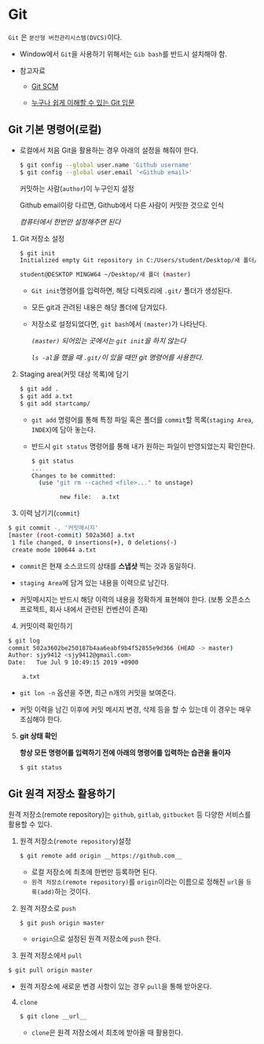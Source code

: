 # Git

`Git` 은 `분산형 버전관리시스템(DVCS)`이다.

* Window에서 `Git`을 사용하기 위해서는 `Gib bash`를 반드시 설치해야 함.

* 참고자료

  * [Git SCM](https://git-scm.com/book/ko/v2)

  * [누구나 쉽게 이해할 수 있는 Git 입문](https://backlog.com/git-tutorial/kr/intro/intro1_1.html)

    

## Git 기본 명령어(로컬)

* 로컬에서 처음 Git을 활용하는 경우 아래의 설정을 해줘야 한다.

  ```bash
  $ git config --global user.name 'Github username'
  $ git config --global user.email '<Github email>'
  ```

  커밋하는 사람(`author`)이 누구인지 설정 

  Github email이랑 다르면, Github에서 다른 사람이 커밋한 것으로 인식

  *컴퓨터에서 한번만 설정해주면 된다*

  

1. Git 저장소 설정

   ```bash
   $ git init
   Initialized empty Git repository in C:/Users/student/Desktop/새 폴더/.git/
   
   student@DESKTOP MINGW64 ~/Desktop/새 폴더 (master)
   ```

   * `Git init`명령어를 입력하면, 해당 디렉토리에 `.git/` 폴더가 생성된다.

   * 모든 git과 관려된 내용은 해당 폴더에 담겨있다.

   * 저장소로 설정되었다면, `git bash`에서 `(master)`가 나타난다. 

     *`(master)` 되어있는 곳에서는 `git init`을 하지 않는다*

     *`ls -al`을 했을 때  `.git/`이 있을 때만 git 명령어를 사용한다.*

     

2. Staging area(커밋 대상 목록)에 담기

   ```bash
   $ git add .
   $ git add a.txt
   $ git add startcamp/
   ```

   * `git add` 명령어를 통해 특정 파일 혹은 폴더를 `commit`할 목록(`staging Area`, `INDEX`)에 담아 놓는다.

   * 반드시 `git status` 명령어를 통해 내가 원하는 파일이 반영되었는지 확인한다.

     ``` bash
     $ git status
     ...
     Changes to be committed:
       (use "git rm --cached <file>..." to unstage)
     
             new file:   a.txt
     ```

   

3.  이력 남기기(`commit`)

   ```bash
   $ git commit -, '커밋메시지'
   [master (root-commit) 502a360] a.txt
    1 file changed, 0 insertions(+), 0 deletions(-)
    create mode 100644 a.txt
   ```

   * `commit`은 현재 소스코드의 상태를 **스냅샷** 찍는 것과 동일하다.

   * `staging Area`에 담겨 있는 내용을 이력으로 남긴다.

   * 커밋메시지는 반드시 해당 이력의 내용을 정확하게 표현해야 한다. (보통 오픈소스프로젝트, 회사 내에서 관련된 컨벤션이 존재)

     

4.  커밋이력 확인하기

   ```bash
   $ git log
   commit 502a3602be250187b4aa6eabf9b4f52855e9d366 (HEAD -> master)
   Author: sjy9412 <sjy9412@gmail.com>
   Date:   Tue Jul 9 10:49:15 2019 +0900
   
       a.txt
   
   ```

   * `git lon -n` 옵션을 주면, 최근 n개의 커밋을 보여준다.

   * 커밋 이력을 남긴 이후에 커밋 메시지 변경, 삭제 등을 할 수 있는데 이 경우는 매우 조심해야 한다.

     

5. **git 상태 확인**

   **항상 모든 명령어를 입력하기 전에 아래의 명령어를 입력하는 습관을 들이자**

   ```bash
   $ git status
   ```



## Git 원격 저장소 활용하기

원격 저장소(remote repository)는 `github`, `gitlab`, `gitbucket` 등 다양한 서비스를 활용할 수 있다.

1. 원격 저장소(`remote repository`)설정

   ```bash
   $ git remote add origin __https://github.com__
   ```

   * 로컬 저장소에 최초에 한번만 등록하면 된다.
   * `원격 저장소(remote repository)`를 `origin`이라는 이름으로 정해진 `url`을 `등록(add)`하는 것이다.

2. 원격 저장소로 `push`

   ```bash
   $ git push origin master
   ```

   * `origin`으로 설정된 원격 저장소에 `push` 한다.

3.  원격 저장소에서 `pull`

   ```bash
   $ git pull origin master
   ```

   * 원격 저장소에 새로운 변경 사항이 있는 경우 `pull`을 통해 받아온다.

4. `clone`

   ```bash
   $ git clone __url__
   ```

   * `clone`은 원격 저장소에서 최초에 받아올 때 활용한다.